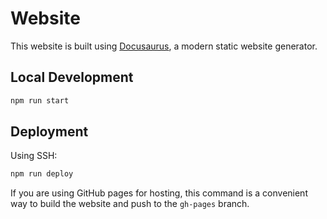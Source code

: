 # Website

This website is built using [Docusaurus](https://docusaurus.io/), a modern static website generator.

## Local Development

```bash
npm run start
```
## Deployment

Using SSH:

```bash
npm run deploy
```


If you are using GitHub pages for hosting, this command is a convenient way to build the website and push to the `gh-pages` branch.
